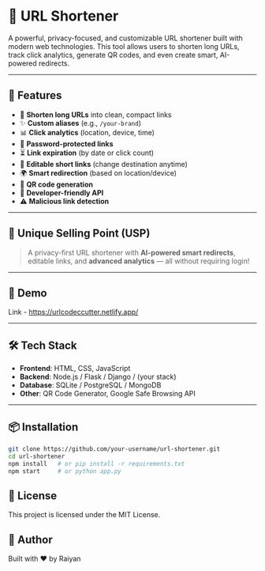 # 🔗 URL Shortener

A powerful, privacy-focused, and customizable URL shortener built with modern web technologies. This tool allows users to shorten long URLs, track click analytics, generate QR codes, and even create smart, AI-powered redirects.

---

## 🚀 Features

- 🔗 **Shorten long URLs** into clean, compact links
- ✨ **Custom aliases** (e.g., `/your-brand`)
- 📊 **Click analytics** (location, device, time)
- 🔐 **Password-protected links**
- ⏳ **Link expiration** (by date or click count)
- 🔄 **Editable short links** (change destination anytime)
- 🌍 **Smart redirection** (based on location/device)
- 📱 **QR code generation**
- 🧩 **Developer-friendly API**
- ⚠️ **Malicious link detection**

---

## 🎯 Unique Selling Point (USP)

> A privacy-first URL shortener with **AI-powered smart redirects**, editable links, and **advanced analytics** — all without requiring login!

---

## 📸 Demo

Link - https://urlcodeccutter.netlify.app/

---

## 🛠️ Tech Stack

- **Frontend**: HTML, CSS, JavaScript
- **Backend**: Node.js / Flask / Django / (your stack)
- **Database**: SQLite / PostgreSQL / MongoDB
- **Other**: QR Code Generator, Google Safe Browsing API

---

## 📦 Installation

```bash
git clone https://github.com/your-username/url-shortener.git
cd url-shortener
npm install   # or pip install -r requirements.txt
npm start     # or python app.py

```

## 📄 License

This project is licensed under the MIT License.

## 🧠 Author

Built with ❤️ by Raiyan 

